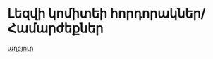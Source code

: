 # Լեզվի կոմիտեի հորդորակներ/Համարժեքներ

[աղբյուր](https://hy.wikipedia.org/wiki/%D5%8E%D5%AB%D6%84%D5%AB%D5%BA%D5%A5%D5%A4%D5%AB%D5%A1:%D4%BC%D5%A5%D5%A6%D5%BE%D5%AB_%D5%AF%D5%B8%D5%B4%D5%AB%D5%BF%D5%A5%D5%AB_%D5%B0%D5%B8%D6%80%D5%A4%D5%B8%D6%80%D5%A1%D5%AF%D5%B6%D5%A5%D6%80/%D5%80%D5%A1%D5%B4%D5%A1%D6%80%D5%AA%D5%A5%D6%84%D5%B6%D5%A5%D6%80)
